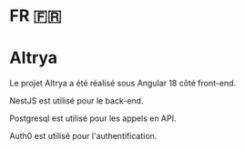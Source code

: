 # FR 🇫🇷

# Altrya

Le projet Altrya a été réalisé sous Angular 18 côté front-end.

NestJS est utilisé pour le back-end.

Postgresql est utilisé pour les appels en API. 

Auth0 est utilisé pour l'authentification.
